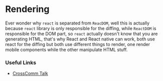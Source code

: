 # Rendering

Ever wonder why `react` is separated from `ReacDOM`, well this is actually because `react` library is only responsible for the diffing, while `ReactDOM` is responsible for the DOM part, so `react` actually doesn't know that you are generating HTML, that's why React and React native can work, both use react for the diffing but both use different things to render, one render mobile components while the other manipulate HTML stuff.

### Useful Links

- [CrossComm Talk](https://www.youtube.com/watch?v=i793Qm6kv3U)
